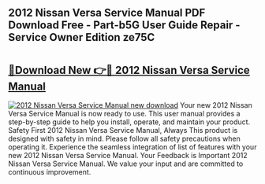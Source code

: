 ## 2012 Nissan Versa Service Manual PDF Download Free - Part-b5G User Guide Repair - Service Owner Edition ze75C

# <h2><a href="http://bc22732.oget.top/?id=2012+Nissan+Versa+Service+Manual">🔗Download New 👉🔴 2012 Nissan Versa Service Manual</a></h2>

[![2012 Nissan Versa Service Manual new download](https://i.imgur.com/5g1atiW.png)](http://bc22732.oget.top/?id=2012+Nissan+Versa+Service+Manual)
Your new 2012 Nissan Versa Service Manual is now ready to use. This user manual provides a step-by-step guide to help you install, operate, and maintain your product. Safety First 2012 Nissan Versa Service Manual, Always This product is designed with safety in mind. Please follow all safety precautions when operating it. Experience the seamless integration of list of features with your new 2012 Nissan Versa Service Manual. Your Feedback is Important 2012 Nissan Versa Service Manual. We value your input and are committed to continuous improvement.
